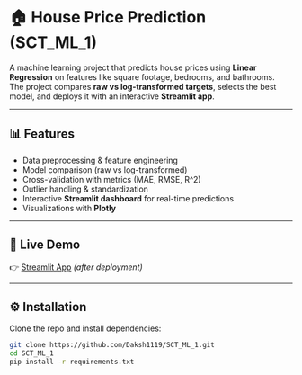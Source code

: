 # 🏠 House Price Prediction (SCT_ML_1)

A machine learning project that predicts house prices using **Linear Regression** on features like square footage, bedrooms, and bathrooms.  
The project compares **raw vs log-transformed targets**, selects the best model, and deploys it with an interactive **Streamlit app**.

---

## 📊 Features
- Data preprocessing & feature engineering  
- Model comparison (raw vs log-transformed)  
- Cross-validation with metrics (MAE, RMSE, R^2)  
- Outlier handling & standardization  
- Interactive **Streamlit dashboard** for real-time predictions  
- Visualizations with **Plotly**

---

## 🚀 Live Demo
👉 [Streamlit App](https://sct-ml-1-daksh1119.streamlit.app) *(after deployment)*  

---

## ⚙️ Installation
Clone the repo and install dependencies:

```bash
git clone https://github.com/Daksh1119/SCT_ML_1.git
cd SCT_ML_1
pip install -r requirements.txt
